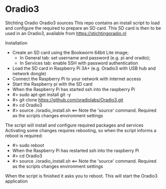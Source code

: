 # Oradio3
Stichting Oradio Oradio3 sources
This repo contains an install script to load and configure the required to prepare an SD card.
This SD card is then to be used in an Oradio3, available from https://stichtingoradio.nl

Installation
- Create an SD card using the Bookworm 64bit Lite image;
  - In General tab: set username and password (e.g. pi and oradio);
  - In Services tab: enable SSH with password authentication
- Load the SD card in Raspberry Pi 3A+ (e.g. Oradio3 with USB hub and network dongle)
- Connect the Raspberry Pi to your network with internet access
- Start the Raspberry pi with the SD card
- When the Raspberry Pi has started ssh into the raspberry Pi
- #> sudo apt-get install git -y
- #> git clone https://github.com/oradiolabs/Oradio3.git
- #> cd Oradio3
- #> source ./oradio_install.sh    <== Note the 'source' command. Required as the scripts changes environment settings

The script will install and configure required packages and services
Activating some changes requires rebooting, so when the script informs a reboot is required:
- #> sudo reboot
- When the Raspberry Pi has restarted ssh into the raspberry Pi
- #> cd Oradio3
- #> source ./oradio_install.sh    <== Note the 'source' command. Required as the scripts changes environment settings

When the script is finished it asks you to reboot. This will start the Oradio3 application
